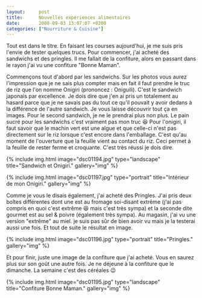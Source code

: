 ```yaml
---
layout:     post
title:      Nouvelles expériences alimentaires
date:       2008-09-03 13:07:07 +0200
categories: ["Nourriture & Cuisine"]
---
```


Tout est dans le titre. En faisant les courses aujourd'hui, je me suis pris l'envie de tester quelques trucs. Pour
commencer, j'ai acheté des sandwichs et des pringles. Il me fallait de la confiture, alors en passant dans le rayon
j'ai vu une confiture "Bonne Maman".

<!--more-->

Commençons tout d'abord par les sandwichs. Sur les photos vous aurez l'impression que je ne sais plus compter mais
en fait il faut prendre le truc de riz que l'on nomme Onigiri (prononcez : Oniguili). C'est le sandwich japonais
par excellence. Je dois dire que j'en ai pris un totalement au hasard parce que je ne savais pas du tout ce qu'il
pouvait y avoir dedans à la différence de l'autre sandwich. Je vous laisse découvrir tout ça en images. Pour le
second sandwich, je ne le prendrai plus non plus. Le pain sucré pour les sandwichs c'est vraiment pas mon truc :laughing:
Pour l'onigiri, il faut savoir que le machin vert est une algue et que celle-ci n'est pas directement sur le riz
lorsque c'est encore dans l'emballage. C'est qu'au moment de l'ouverture que la feuille vient au contact du riz.
Ceci permet à la feuille de rester ferme et croquante. C'est très réussi je dois dire.

<!-- /assets/images/posts/2008-09-03-nouvelles-experiences-alimentaires/dsc01194.jpg -->
{% include img.html
    image="dsc01194.jpg"
    type="landscape"
    title="Sandwich et Onigiri."
    gallery="img"
%}

<!-- /assets/images/posts/2008-09-03-nouvelles-experiences-alimentaires/dsc01197.jpg -->
{% include img.html
    image="dsc01197.jpg"
    type="portrait"
    title="Intérieur de mon Onigiri."
    gallery="img"
%}

Comme je vous le disais également, j'ai acheté des Pringles. J'ai pris deux boîtes différentes dont une est au
fromage soi-disant extrême (j'ai pas compris en quoi c'est extrême :laughing: mais c'est très sympa) et la seconde dite
gourmet est au sel &amp; poivre (également très sympa). Au magasin, j'ai vu une version "extrême" au miel. je suis
pas sûr de bien avoir vu mais je la testerai aussi une fois. Et tout de suite le résultat en image.

<!-- /assets/images/posts/2008-09-03-nouvelles-experiences-alimentaires/dsc01196.jpg -->
{% include img.html
    image="dsc01196.jpg"
    type="portrait"
    title="Pringles."
    gallery="img"
%}

Et pour finir, juste une image de la confiture que j'ai acheté. Vous en saurez plus sur son goût une autre fois. Je
ne déjeune à la confiture que le dimanche. La semaine c'est des céréales :wink:

<!-- /assets/images/posts/2008-09-03-nouvelles-experiences-alimentaires/dsc01195.jpg -->
{% include img.html
    image="dsc01195.jpg"
    type="landscape"
    title="Confiture Bonne Maman."
    gallery="img"
%}

